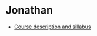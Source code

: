 # Jonathan
* [ Course description and sillabus ](https://github.com/peraljon000/peraljon000/blob/master/syllabus.md)
